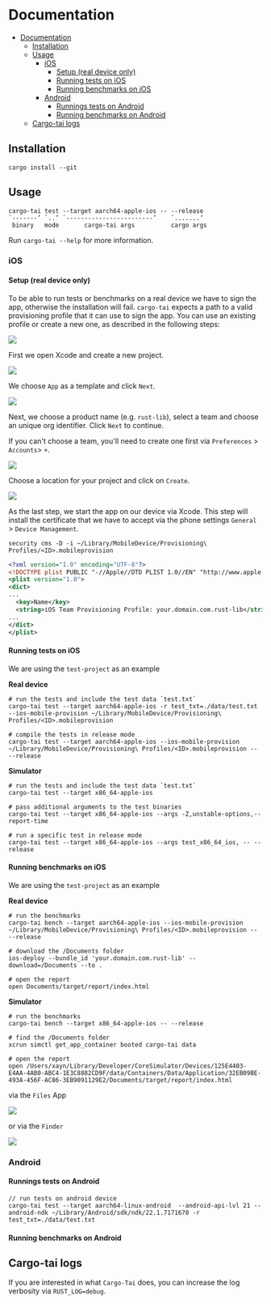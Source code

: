
# Documentation

<!--ts-->
* [Documentation](#documentation)
   * [Installation](#installation)
   * [Usage](#usage)
      * [iOS](#ios)
         * [Setup (real device only)](#setup-real-device-only)
         * [Running tests on iOS](#running-tests-on-ios)
         * [Running benchmarks on iOS](#running-benchmarks-on-ios)
      * [Android](#android)
         * [Runnings tests on Android](#runnings-tests-on-android)
         * [Running benchmarks on Android](#running-benchmarks-on-android)
   * [Cargo-tai logs](#cargo-tai-logs)

<!-- Added by: robert, at: Thu May 13 17:59:27 CEST 2021 -->

<!--te-->

## Installation

`cargo install --git`

## Usage

```
cargo-tai test --target aarch64-apple-ios -- --release
`-------’ `..’ `------------------------’    `.......’
 binary   mode       cargo-tai args          cargo args
```

Run `cargo-tai --help` for more information.

### iOS

#### Setup (real device only)

To be able to run tests or benchmarks on a real device we have to sign the app,
otherwise the installation will fail. `cargo-tai` expects a path to a valid
provisioning profile that it can use to sign the app. You can use an existing
profile or create a new one, as described in the following steps:

![](../assets/new_project.png)

First we open Xcode and create a new project.

![](../assets/new_app.png)

We choose `App` as a template and click `Next`.

![](../assets/project_name.png)

Next, we choose a product name (e.g. `rust-lib`), select a team and choose an unique org identifier.
Click `Next` to continue.

If you can't choose a team, you'll need to create one first via `Preferences` > `Accounts`> `+`.

![](../assets/project_location.png)

Choose a location for your project and click on `Create`.

![](../assets/created_project.png)

As the last step, we start the app on our device via Xcode. This step will install the certificate
that we have to accept via the phone settings `General` > `Device Management`.


```shell
security cms -D -i ~/Library/MobileDevice/Provisioning\ Profiles/<ID>.mobileprovision
```

```xml
<?xml version="1.0" encoding="UTF-8"?>
<!DOCTYPE plist PUBLIC "-//Apple//DTD PLIST 1.0//EN" "http://www.apple.com/DTDs/PropertyList-1.0.dtd">
<plist version="1.0">
<dict>
...
  <key>Name</key>
  <string>iOS Team Provisioning Profile: your.domain.com.rust-lib</string>
...
</dict>
</plist>
```

#### Running tests on iOS

We are using the `test-project` as an example

**Real device**

```shell
# run the tests and include the test data `test.txt`
cargo-tai test --target aarch64-apple-ios -r test_txt=./data/test.txt --ios-mobile-provision ~/Library/MobileDevice/Provisioning\ Profiles/<ID>.mobileprovision

# compile the tests in release mode
cargo-tai test --target aarch64-apple-ios --ios-mobile-provision ~/Library/MobileDevice/Provisioning\ Profiles/<ID>.mobileprovision -- --release
```

**Simulator**

```shell
# run the tests and include the test data `test.txt`
cargo-tai test --target x86_64-apple-ios

# pass additional arguments to the test binaries
cargo-tai test --target x86_64-apple-ios --args -Z,unstable-options,--report-time

# run a specific test in release mode
cargo-tai test --target x86_64-apple-ios --args test_x86_64_ios, -- --release
```

#### Running benchmarks on iOS

We are using the `test-project` as an example

**Real device**

```shell
# run the benchmarks
cargo-tai bench --target aarch64-apple-ios --ios-mobile-provision ~/Library/MobileDevice/Provisioning\ Profiles/<ID>.mobileprovision -- --release

# download the /Documents folder
ios-deploy --bundle_id 'your.domain.com.rust-lib' --download=/Documents --to .

# open the report
open Documents/target/report/index.html
```

**Simulator**

```shell
# run the benchmarks
cargo-tai bench --target x86_64-apple-ios -- --release

# find the /Documents folder
xcrun simctl get_app_container booted cargo-tai data

# open the report
open /Users/xayn/Library/Developer/CoreSimulator/Devices/125E4403-E4AA-4AB0-ABC4-1E3C8882CD9F/data/Containers/Data/Application/32EB09BE-493A-456F-AC86-3EB9091129E2/Documents/target/report/index.html
```


via the `Files` App

![](assets/bench_data.png)

or via the `Finder`

![](assets/finder.png)

### Android

#### Runnings tests on Android

```shell
// run tests on android device
cargo-tai test --target aarch64-linux-android  --android-api-lvl 21 --android-ndk ~/Library/Android/sdk/ndk/22.1.7171670 -r test_txt=./data/test.txt
```

#### Running benchmarks on Android

## Cargo-tai logs

If you are interested in what `Cargo-Tai` does, you can increase the log verbosity via `RUST_LOG=debug`.
